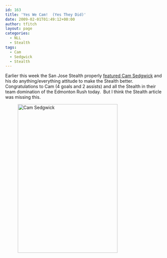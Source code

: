 ```yaml
---
id: 163
title: 'Yes We Cam!  (Yes They Did)'
date: 2009-02-01T01:49:12+00:00
author: tfitch
layout: page
categories:
  - NLL
  - Stealth
tags:
  - Cam
  - Sedgwick
  - Stealth
---
```

Earlier this week the San Jose Stealth properly <a href="http://sjstealth.com/articles/view/212/" target="_blank" rel="noopener noreferrer">featured Cam Sedgwick</a> and his do anything/everything attitude to make the Stealth better.  Congratulations to Cam (4 goals and 2 assists) and all the Stealth in their team domination of the Edmonton Rush today.  But I think the Stealth article was missing this.<figure id="attachment_164" aria-describedby="caption-attachment-164" style="width: 318px" class="wp-caption aligncenter">

[<img class="size-full wp-image-164" title="cam_icon" src="http://thestealthdragon.com/wp-content/uploads/2009/02/cam_icon.gif" alt="Cam Sedgwick" width="318" height="472" />](http://thestealthdragon.com/wp-content/uploads/2009/02/cam_icon.gif)<figcaption id="caption-attachment-164" class="wp-caption-text"> </figcaption></figure>
